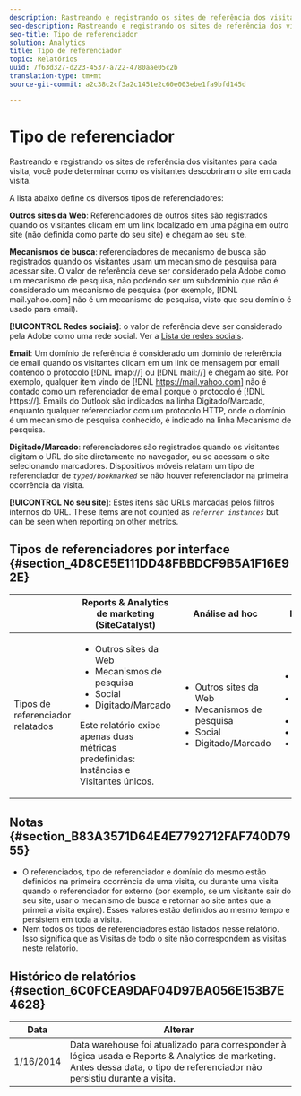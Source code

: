 ```yaml
---
description: Rastreando e registrando os sites de referência dos visitantes para cada visita, você pode determinar como os visitantes descobriram o site em cada visita.
seo-description: Rastreando e registrando os sites de referência dos visitantes para cada visita, você pode determinar como os visitantes descobriram o site em cada visita.
seo-title: Tipo de referenciador
solution: Analytics
title: Tipo de referenciador
topic: Relatórios
uuid: 7f63d327-d223-4537-a722-4780aae05c2b
translation-type: tm+mt
source-git-commit: a2c38c2cf3a2c1451e2c60e003ebe1fa9bfd145d

---
```



# Tipo de referenciador

Rastreando e registrando os sites de referência dos visitantes para cada visita, você pode determinar como os visitantes descobriram o site em cada visita.

A lista abaixo define os diversos tipos de referenciadores:

**Outros sites da Web**: Referenciadores de outros sites são registrados quando os visitantes clicam em um link localizado em uma página em outro site (não definida como parte do seu site) e chegam ao seu site.

**Mecanismos de busca**: referenciadores de mecanismo de busca são registrados quando os visitantes usam um mecanismo de pesquisa para acessar site. O valor de referência deve ser considerado pela Adobe como um mecanismo de pesquisa, não podendo ser um subdomínio que não é considerado um mecanismo de pesquisa (por exemplo, [!DNL mail.yahoo.com] não é um mecanismo de pesquisa, visto que seu domínio é usado para email).

**[!UICONTROL Redes sociais]**: o valor de referência deve ser considerado pela Adobe como uma rede social. Ver a [Lista de redes sociais](https://helpx.adobe.com/analytics/kb/list-social-networks.html).

**Email**: Um domínio de referência é considerado um domínio de referência de email quando os visitantes clicam em um link de mensagem por email contendo o protocolo [!DNL imap://] ou [!DNL mail://] e chegam ao site. Por exemplo, qualquer item vindo de [!DNL https://mail.yahoo.com] não é contado como um referenciador de email porque o protocolo é [!DNL https://]. Emails do Outlook são indicados na linha Digitado/Marcado, enquanto qualquer referenciador com um protocolo HTTP, onde o domínio é um mecanismo de pesquisa conhecido, é indicado na linha Mecanismo de pesquisa.

**Digitado/Marcado**: referenciadores são registrados quando os visitantes digitam o URL do site diretamente no navegador, ou se acessam o site selecionando marcadores. Dispositivos móveis relatam um tipo de referenciador de *`typed/bookmarked`* se não houver referenciador na primeira ocorrência da visita.

**[!UICONTROL No seu site]**: Estes itens são URLs marcadas pelos filtros internos do URL. These items are not counted as *`referrer instances`* but can be seen when reporting on other metrics.

## Tipos de referenciadores por interface {#section_4D8CE5E111DD48FBBDCF9B5A1F16E92E}

<table id="table_EC7423532C7E44DE97B7FC0321585A2B"> 
 <thead> 
  <tr> 
   <th colname="col1" class="entry"> </th> 
   <th colname="col2" class="entry"> Reports &amp; Analytics de marketing (SiteCatalyst) </th> 
   <th colname="col3" class="entry"> Análise ad hoc </th> 
   <th colname="col4" class="entry"> Data warehouse </th> 
  </tr>
 </thead>
 <tbody> 
  <tr> 
   <td colname="col1"> Tipos de referenciador relatados </td> 
   <td colname="col2"> 
    <ul id="ul_EFC8E81EC6DF4CC2AC0E290244FD5859"> 
     <li id="li_686FCAEB04054B9F8A7D2434E8C49F04">Outros sites da Web </li> 
     <li id="li_C232868230AA4A54958B524F3D8FDA35"> Mecanismos de pesquisa </li> 
     <li id="li_A89BFD0468F74ED7822F64BE4A7332AE"> Social </li> 
     <li id="li_C824E6F7F6E748DD827A95B105ADBADD"> Digitado/Marcado </li> 
    </ul> <p> Este relatório exibe apenas duas métricas predefinidas: Instâncias e Visitantes únicos. </p> </td> 
   <td colname="col3"> 
    <ul id="ul_FD81EB3C1BD949A39C5A9E9688D25271"> 
     <li id="li_6099E7E03F3843D484808258A332BBE9">Outros sites da Web </li> 
     <li id="li_5AABC02DA7964D578BF8404DA819245D"> Mecanismos de pesquisa </li> 
     <li id="li_B18907AC7FA1429A893B57634EB7DC6F"> Social </li> 
     <li id="li_7674B67897994E1FA99BCD9B604BCB6E"> Digitado/Marcado </li> 
    </ul> </td> 
   <td colname="col4"> 
    <ul id="ul_C37ADBEC31D04295BF5CDEA25DB5191A"> 
     <li id="li_81A642C96C674669BA00B2DACA534B8A">Outros sites da Web </li> 
     <li id="li_29B9DA9F2AAD46A69886D34D5E6E43D4"> Mecanismos de pesquisa </li> 
     <li id="li_E381EEF111F248F99EE39600D616B7C2"> Social </li> 
     <li id="li_596377F4D3C248BEA5191EE2985A2B13"> Digitado/Marcado </li> 
     <li id="li_A7A72D3D6B9A4CCFB43EDA77ABFDEDBC"> Por dentro de seu site </li> 
    </ul> </td> 
  </tr> 
 </tbody> 
</table>

## Notas {#section_B83A3571D64E4E7792712FAF740D7955}

* O referenciados, tipo de referenciador e domínio do mesmo estão definidos na primeira ocorrência de uma visita, ou durante uma visita quando o referenciador for externo (por exemplo, se um visitante sair do seu site, usar o mecanismo de busca e retornar ao site antes que a primeira visita expire). Esses valores estão definidos ao mesmo tempo e persistem em toda a visita.
* Nem todos os tipos de referenciadores estão listados nesse relatório. Isso significa que as Visitas de todo o site não correspondem às visitas neste relatório.

## Histórico de relatórios {#section_6C0FCEA9DAF04D97BA056E153B7E4628}

| Data | Alterar |
|---|---|
| 1/16/2014 | Data warehouse foi atualizado para corresponder à lógica usada e Reports &amp; Analytics de marketing. Antes dessa data, o tipo de referenciador não persistiu durante a visita. |

